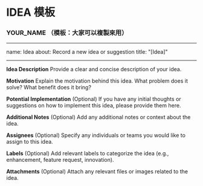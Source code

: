 # IDEA 模板

### YOUR_NAME （模板：大家可以複製來用）
---
name: Idea
about: Record a new idea or suggestion
title: "[Idea]"

---

**Idea Description**
Provide a clear and concise description of your idea.

**Motivation**
Explain the motivation behind this idea. What problem does it solve? What benefit does it bring?

**Potential Implementation**
(Optional) If you have any initial thoughts or suggestions on how to implement this idea, please provide them here.

**Additional Notes**
(Optional) Add any additional notes or context about the idea.

**Assignees**
(Optional) Specify any individuals or teams you would like to assign to this idea.

**Labels**
(Optional) Add relevant labels to categorize the idea (e.g., enhancement, feature request, innovation).

**Attachments**
(Optional) Attach any relevant files or images related to the idea.
